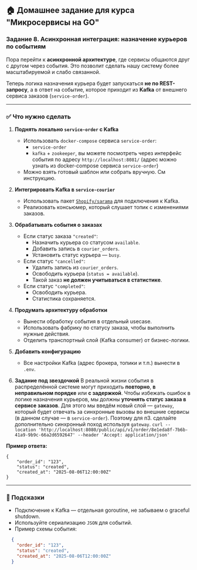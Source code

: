 ## 🏠 Домашнее задание для курса "Микросервисы на GO"

### Задание 8. Асинхронная интеграция: назначение курьеров по событиям

Пора перейти к **асинхронной архитектуре**, где сервисы общаются друг с другом через события. Это позволит сделать нашу систему более масштабируемой и слабо связанной.

Теперь логика назначения курьера будет запускаться **не по REST-запросу**, а в ответ на событие, которое приходит из **Kafka** от внешнего сервиса заказов (`service-order`).

---

### ✅ Что нужно сделать

1. **Поднять локально `service-order` с Kafka**
   - Использовать `docker-compose` сервиса `service-order`:
      - `service-order`
      - `kafka` + `zookeeper`, вы можете посмотреть через интерфейс события по адресу `http://localhost:8081/` (адрес можно узнать из docker-compose сервиса `service-order`)
   - Можно взять готовый шаблон или собрать вручную. См инструкцию.

2. **Интегрировать Kafka в `service-courier`**
   - Использовать пакет [`Shopify/sarama`](https://github.com/Shopify/sarama) для подключения к Kafka.
   - Реализовать консьюмер, который слушает топик с изменениями заказов.

3. **Обрабатывать события о заказах**
   - Если статус заказа `"created"`:
      - Назначить курьера со статусом `available`.
      - Добавить запись в `courier_orders`.
      - Установить статус курьера — `busy`.
   - Если статус `"cancelled"`:
      - Удалить запись из `courier_orders`.
      - Освободить курьера (`status = available`).
      - Такой заказ **не должен учитываться в статистике**.
   - Если статус `"completed"`:
      - Освободить курьера.
      - Статистика сохраняется.

4. **Продумать архитектуру обработки**
   - Вынести обработку события в отдельный usecase.
   - Использовать фабрику по статусу заказа, чтобы выполнить нужные действия.
   - Отделить транспортный слой (Kafka consumer) от бизнес-логики.

5. **Добавить конфигурацию**
   - Все настройки Kafka (адрес брокера, топики и т.п.) вынести в `.env`.

6. **Задание под звездочкой**
В реальной жизни события в распределённой системе могут приходить **повторно**, **в неправильном порядке** или **с задержкой**. Чтобы избежать ошибок в логике назначения курьеров, мы должны **уточнять статус заказа в сервисе заказов**.
Для этого мы введём новый слой — `gateway`, который будет отвечать за синхронные вызовы во внешние сервисы (в данном случае — в `service-order`).
Поэтому для п3. сделайте дополнительно синхронный поход используя `gateway`.
```curl --location 'http://localhost:8080/public/api/v1/order/8e1eda8f-7b6b-41a9-9b9c-66a2d6592647' --header 'Accept: application/json'```

**Пример ответа:**
```
{
    "order_id": "123",
    "status": "created",
    "created_at": "2025-08-06T12:00:00Z"
}
```
 
---

### 🧪 Подсказки

- Подключение к Kafka — отдельная goroutine, не забываем о graceful shutdown.
- Используйте сериализацию `JSON` для событий.
- Пример схемы события:
```json
  {
    "order_id": "123",
    "status": "created",
    "created_at": "2025-08-06T12:00:00Z"
  }
```